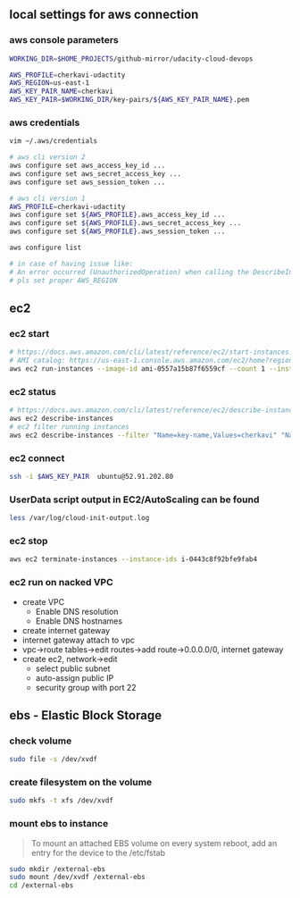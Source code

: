 ## local settings for aws connection

### aws console parameters
```sh
WORKING_DIR=$HOME_PROJECTS/github-mirror/udacity-cloud-devops

AWS_PROFILE=cherkavi-udactity
AWS_REGION=us-east-1
AWS_KEY_PAIR_NAME=cherkavi
AWS_KEY_PAIR=$WORKING_DIR/key-pairs/${AWS_KEY_PAIR_NAME}.pem
```

### aws credentials
```sh
vim ~/.aws/credentials
```
```sh
# aws cli version 2
aws configure set aws_access_key_id ...
aws configure set aws_secret_access_key ...
aws configure set aws_session_token ...

# aws cli version 1
AWS_PROFILE=cherkavi-udactity
aws configure set ${AWS_PROFILE}.aws_access_key_id ...
aws configure set ${AWS_PROFILE}.aws_secret_access_key ...
aws configure set ${AWS_PROFILE}.aws_session_token ...

aws configure list

# in case of having issue like:
# An error occurred (UnauthorizedOperation) when calling the DescribeInstances operation: You are not authorized to perform this operation.
# pls set proper AWS_REGION
```

## ec2 
### ec2 start
```sh
# https://docs.aws.amazon.com/cli/latest/reference/ec2/start-instances.html
# AMI catalog: https://us-east-1.console.aws.amazon.com/ec2/home?region=us-east-1#AMICatalog:
aws ec2 run-instances --image-id ami-0557a15b87f6559cf --count 1 --instance-type t2.micro --key-name ${AWS_KEY_PAIR_NAME} --security-group-ids launch-wizard-1
```

### ec2 status
```sh
# https://docs.aws.amazon.com/cli/latest/reference/ec2/describe-instances.html
aws ec2 describe-instances
# ec2 filter running instances 
aws ec2 describe-instances --filter "Name=key-name,Values=cherkavi" "Name=instance-state-name,Values=running" --query "Name=network-interface.addresses.private-ip-address,Values=172.*" --query 'Reservations[*].Instances[*].{InstanceId:InstanceId,KeyName:KeyName,State:State.Name, IP:NetworkInterfaces[0].PrivateIpAddresses[0].Association.PublicIp}'
```

### ec2 connect
```sh
ssh -i $AWS_KEY_PAIR  ubuntu@52.91.202.80
```

### UserData script output in EC2/AutoScaling can be found
```sh
less /var/log/cloud-init-output.log
```

### ec2 stop
```sh
aws ec2 terminate-instances --instance-ids i-0443c8f92bfe9fab4
```

### ec2 run on nacked VPC
* create VPC
    * Enable DNS resolution
    * Enable DNS hostnames
* create internet gateway
* internet gateway attach to vpc
* vpc->route tables->edit routes->add route->0.0.0.0/0, internet gateway
* create ec2, network->edit
    * select public subnet
    * auto-assign public IP
    * security group with port 22

## ebs - Elastic Block Storage
### check volume
```sh
sudo file -s /dev/xvdf
```
### create filesystem on the volume
```sh
sudo mkfs -t xfs /dev/xvdf
```

### mount ebs to instance
> To mount an attached EBS volume on every system reboot, add an entry for the device to the /etc/fstab 
```sh
sudo mkdir /external-ebs
sudo mount /dev/xvdf /external-ebs
cd /external-ebs
```
